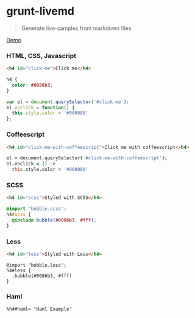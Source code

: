 # grunt-livemd
> Generate live-samples from markdown files

[Demo](http://benignware.github.io/grunt-livemd)

### HTML, CSS, Javascript

```html
<h4 id="click-me">Click me</h4>
```

```css
h4 {
  color: #0086b3;
}
```

```js
var el = document.querySelector('#click-me');
el.onclick = function() {
  this.style.color = '#008080'
};
```

### Coffeescript

```html
<h4 id="click-me-with-coffeescript">Click me with coffeescript</h4>
```

```coffeescript
el = document.querySelector('#click-me-with-coffeescript');
el.onclick = () ->
  this.style.color = '#008080'
```

### SCSS

```html
<h4 id="scss">Styled with SCSS</h4>
```

```scss
@import "bubble.scss";
h4#scss {
  @include bubble(#0086b3, #fff);
}
```

### Less

```html
<h4 id="less">Styled with Less</h4>
```

```less
@import "bubble.less";
h4#less {
  .bubble(#0086b3, #fff)
}
```


### Haml

```haml
%h4#haml= "Haml Example"
```
